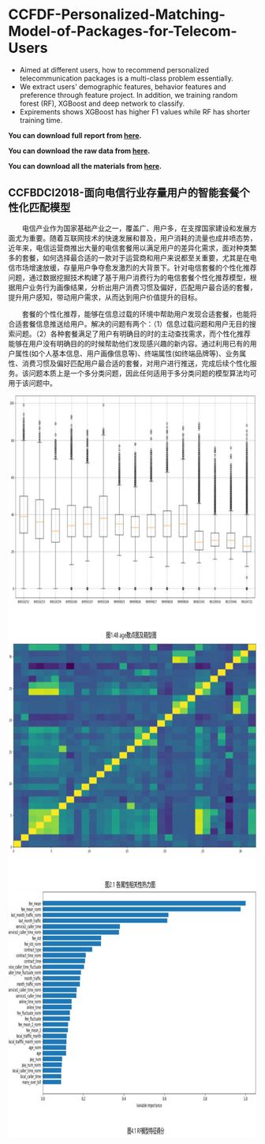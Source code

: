 # CCFDF-Personalized-Matching-Model-of-Packages-for-Telecom-Users
- Aimed at different users, how to recommend personalized telecommunication packages is a multi-class problem essentially.
- We extract users' demographic features, behavior features and preference through feature project. In addition, we training random forest (RF), XGBoost and deep network to classify.
- Expirements shows XGBoost has higher F1 values while RF has shorter training time.

**You can download full report from [here](https://github.com/PrideLee/CCFDF-Personalized-Matching-Model-of-Packages-for-Telecom-Users/blob/master/CCFBDCI2018-%E9%9D%A2%E5%90%91%E7%94%B5%E4%BF%A1%E8%A1%8C%E4%B8%9A%E5%AD%98%E9%87%8F%E7%94%A8%E6%88%B7%E7%9A%84%E6%99%BA%E8%83%BD%E5%A5%97%E9%A4%90%E4%B8%AA%E6%80%A7%E5%8C%96%E5%8C%B9%E9%85%8D%E6%A8%A1%E5%9E%8B.pdf).**

**You can download the raw data from [here](https://www.datafountain.cn/competitions/311/datasets).**

**You can download all the materials from [here](https://pan.baidu.com/s/14moLkACXh3iYjHsMhhxSTw).**

## CCFBDCI2018-面向电信行业存量用户的智能套餐个性化匹配模型
&emsp;&emsp;电信产业作为国家基础产业之一，覆盖广、用户多，在支撑国家建设和发展方面尤为重要。随着互联网技术的快速发展和普及，用户消耗的流量也成井喷态势，近年来，电信运营商推出大量的电信套餐用以满足用户的差异化需求，面对种类繁多的套餐，如何选择最合适的一款对于运营商和用户来说都至关重要，尤其是在电信市场增速放缓，存量用户争夺愈发激烈的大背景下。针对电信套餐的个性化推荐问题，通过数据挖掘技术构建了基于用户消费行为的电信套餐个性化推荐模型，根据用户业务行为画像结果，分析出用户消费习惯及偏好，匹配用户最合适的套餐，提升用户感知，带动用户需求，从而达到用户价值提升的目标。

&emsp;&emsp;套餐的个性化推荐，能够在信息过载的环境中帮助用户发现合适套餐，也能将合适套餐信息推送给用户。解决的问题有两个：（1）信息过载问题和用户无目的搜索问题。（2）各种套餐满足了用户有明确目的时的主动查找需求，而个性化推荐能够在用户没有明确目的的时候帮助他们发现感兴趣的新内容。通过利用已有的用户属性(如个人基本信息、用户画像信息等)、终端属性(如终端品牌等)、业务属性、消费习惯及偏好匹配用户最合适的套餐，对用户进行推送，完成后续个性化服务。该问题本质上是一个多分类问题，因此任何适用于多分类问题的模型算法均可用于该问题中。

<div align=center><img width="800" height="500" src="https://github.com/PrideLee/CCFDF-Personalized-Matching-Model-of-Packages-for-Telecom-Users/blob/master/age.png"/></div>

<div align=center><img width="800" height="500" src="https://github.com/PrideLee/CCFDF-Personalized-Matching-Model-of-Packages-for-Telecom-Users/blob/master/hot_map.png"/></div>

<div align=center><img width="800" height="500" src="https://github.com/PrideLee/CCFDF-Personalized-Matching-Model-of-Packages-for-Telecom-Users/blob/master/score.png"/></div>
